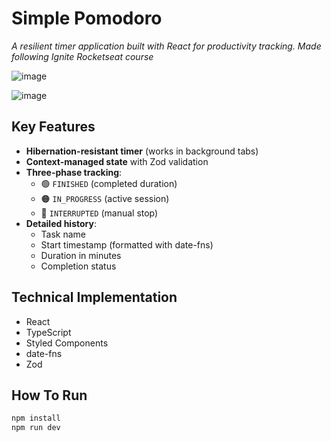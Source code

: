 # Simple Pomodoro
_A resilient timer application built with React for productivity tracking. Made following Ignite Rocketseat course_

![image](https://github.com/user-attachments/assets/29ebda06-e966-4a52-8a43-113a5f8ed9cd)

![image](https://github.com/user-attachments/assets/8f405148-8924-4325-b91c-7e26c0ec5b46)

## Key Features
- **Hibernation-resistant timer** (works in background tabs)
- **Context-managed state** with Zod validation
- **Three-phase tracking**:
  - 🟢 `FINISHED` (completed duration)
  - 🟠 `IN_PROGRESS` (active session)
  - 🔴 `INTERRUPTED` (manual stop)
- **Detailed history**:
  - Task name
  - Start timestamp (formatted with date-fns)
  - Duration in minutes
  - Completion status

## Technical Implementation
  - React
  - TypeScript
  - Styled Components
  - date-fns
  - Zod


## How To Run
```sh
npm install
npm run dev
